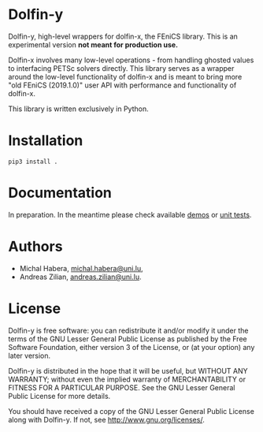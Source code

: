 # Dolfin-y
Dolfin-y, high-level wrappers for dolfin-x, the FEniCS library.
This is an experimental version **not meant for production use.**

Dolfin-x involves many low-level operations - from handling ghosted values to interfacing PETSc solvers directly. This library serves as a wrapper around the low-level functionality of dolfin-x and is meant to bring more "old FEniCS (2019.1.0)" user API with performance and functionality of dolfin-x.

This library is written exclusively in Python.

# Installation
`pip3 install .`

# Documentation
In preparation. In the meantime please check available [demos](demo/) or [unit tests](test/).

# Authors
- Michal Habera, <michal.habera@uni.lu>,
- Andreas Zilian, <andreas.zilian@uni.lu>.

# License
Dolfin-y is free software: you can redistribute it and/or modify it under the terms of the GNU Lesser General Public License as published by the Free Software Foundation, either version 3 of the License, or (at your option) any later version.

Dolfin-y is distributed in the hope that it will be useful, but WITHOUT ANY WARRANTY; without even the implied warranty of MERCHANTABILITY or FITNESS FOR A PARTICULAR PURPOSE. See the GNU Lesser General Public License for more details.

You should have received a copy of the GNU Lesser General Public License along with Dolfin-y. If not, see <http://www.gnu.org/licenses/>.